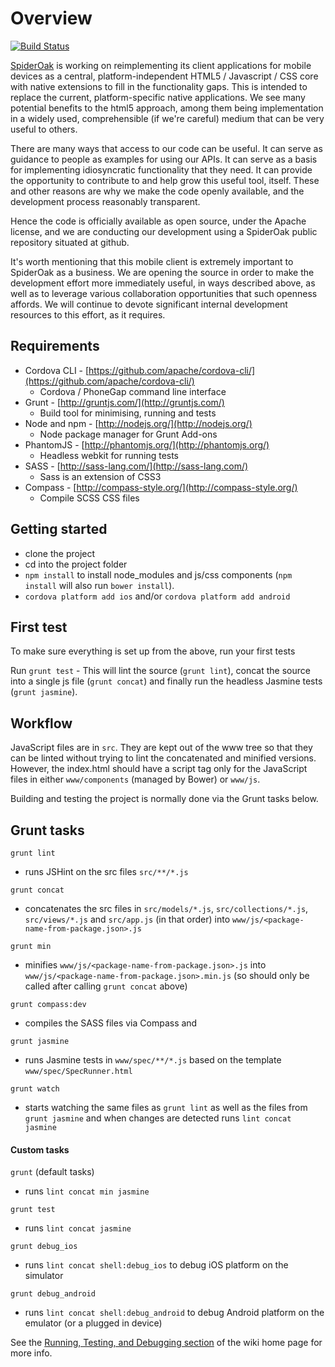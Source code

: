 # Overview

[![Build Status](https://travis-ci.org/SpiderOak/SpiderOakMobileClient.png)](https://travis-ci.org/SpiderOak/SpiderOakMobileClient)

[SpiderOak](http://spideroak.com) is working on reimplementing its client applications for mobile devices as a central, platform-independent HTML5 / Javascript / CSS core with native extensions to fill in the functionality gaps. This is intended to replace the current, platform-specific native applications. We see many potential benefits to the html5 approach, among them being implementation in a widely used, comprehensible (if we're careful) medium that can be very useful to others.

There are many ways that access to our code can be useful. It can serve as guidance to people as examples for using our APIs. It can serve as a basis for implementing idiosyncratic functionality that they need. It can provide the opportunity to contribute to and help grow this useful tool, itself. These and other reasons are why we make the code openly available, and the development process reasonably transparent.

Hence the code is officially available as open source, under the Apache license, and we are conducting our development using a SpiderOak public repository situated at github.

It's worth mentioning that this mobile client is extremely important to SpiderOak as a business. We are opening the source in order to make the development effort more immediately useful, in ways described above, as well as to leverage various collaboration opportunities that such openness affords. We will continue to devote significant internal development resources to this effort, as it requires.

## Requirements

- Cordova CLI - [https://github.com/apache/cordova-cli/](https://github.com/apache/cordova-cli/)
	- Cordova / PhoneGap command line interface
- Grunt - [http://gruntjs.com/](http://gruntjs.com/)
	- Build tool for minimising, running and tests
- Node and npm - [http://nodejs.org/](http://nodejs.org/)
	- Node package manager for Grunt Add-ons
- PhantomJS - [http://phantomjs.org/](http://phantomjs.org/)
	- Headless webkit for running tests
- SASS - [http://sass-lang.com/](http://sass-lang.com/)
	- Sass is an extension of CSS3
- Compass - [http://compass-style.org/](http://compass-style.org/)
	- Compile SCSS CSS files

## Getting started

- clone the project
- cd into the project folder
- `npm install` to install node_modules and js/css components (`npm install` will also run `bower install`).
- `cordova platform add ios` and/or `cordova platform add android`

## First test

To make sure everything is set up from the above, run your first tests

Run `grunt test` - This will lint the source (`grunt lint`), concat the source into a single js file (`grunt concat`) and finally run the headless Jasmine tests (`grunt jasmine`).

## Workflow

JavaScript files are in `src`. They are kept out of the www tree so that they can be linted without trying to lint the concatenated and minified versions. However, the index.html should have a script tag only for the JavaScript files in either `www/components` (managed by Bower) or `www/js`.

Building and testing the project is normally done via the Grunt tasks below.

## Grunt tasks

`grunt lint`

- runs JSHint on the src files `src/**/*.js`

`grunt concat`

- concatenates the src files in `src/models/*.js`, `src/collections/*.js`, `src/views/*.js` and `src/app.js` (in that order) into `www/js/<package-name-from-package.json>.js`

`grunt min`

- minifies `www/js/<package-name-from-package.json>.js` into `www/js/<package-name-from-package.json>.min.js` (so should only be called after calling `grunt concat` above)

`grunt compass:dev`

- compiles the SASS files via Compass and 

`grunt jasmine`

- runs Jasmine tests in `www/spec/**/*.js` based on the template `www/spec/SpecRunner.html`

`grunt watch`

- starts watching the same files as `grunt lint` as well as the files from `grunt jasmine` and when changes are detected runs `lint concat jasmine`

#### Custom tasks

`grunt` (default tasks)

- runs `lint concat min jasmine`

`grunt test`

- runs `lint concat jasmine`

`grunt debug_ios`

- runs `lint concat shell:debug_ios` to debug iOS platform on the simulator

`grunt debug_android`

- runs `lint concat shell:debug_android` to debug Android platform on the emulator (or a plugged in device)

See the [Running, Testing, and Debugging section](https://github.com/SpiderOak/SpiderOakMobileClient/wiki/Home#wiki-Running_Testing_and_Debugging) of the wiki home page for more info.
